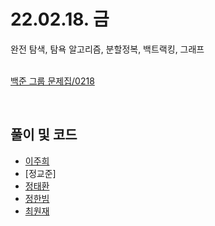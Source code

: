 # 22.02.18. 금
완전 탐색, 탐욕 알고리즘, 분할정복, 백트랙킹, 그래프
</br>
</br>

[백준 그룹 문제집/0218](https://www.acmicpc.net/group/workbook/view/13701/42082)

</br>

## 풀이 및 코드
* [이주희](https://github.com/daejeon5-algostudy/AlgorithmStudy/blob/main/%EC%8A%A4%ED%84%B0%EB%94%94/0218/%EC%9D%B4%EC%A3%BC%ED%9D%AC/README.md)
* [정교준]
* [정태환](https://github.com/daejeon5-algostudy/AlgorithmStudy/blob/main/%EC%8A%A4%ED%84%B0%EB%94%94/0218/%EC%A0%95%ED%83%9C%ED%99%98/README.md)
* [정한빔](https://github.com/daejeon5-algostudy/AlgorithmStudy/tree/main/%EC%8A%A4%ED%84%B0%EB%94%94/0218/%EC%A0%95%ED%95%9C%EB%B9%94/README.md)
* [최원재](https://github.com/daejeon5-algostudy/AlgorithmStudy/tree/main/%EC%8A%A4%ED%84%B0%EB%94%94/0218/%EC%B5%9C%EC%9B%90%EC%9E%AC)

